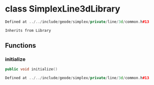# class SimplexLine3dLibrary

```cpp
Defined at ../../include/geode/simplex/private/line/3d/common.h#13
```

```cpp
Inherits from Library
```



## Functions

### initialize

```cpp
public void initialize()
```

```cpp
Defined at ../../include/geode/simplex/private/line/3d/common.h#13
```



